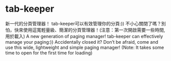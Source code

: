 # tab-keeper
新一代的分頁管理器！
tab-keeper可以有效管理你的分頁:))
不小心關閉了嗎？別怕，快來使用這寬輕量級、簡潔的分頁管理器！(注意：第一次開啟需要一些時間,用於載入)
A new generation of paging manager!
tab-keeper can effectively manage your paging:))
Accidentally closed it? Don’t be afraid, come and use this wide, lightweight and simple paging manager! (Note: It takes some time to open for the first time for loading)
